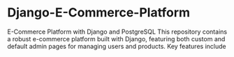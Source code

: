 # Django-E-Commerce-Platform
E-Commerce Platform with Django and PostgreSQL This repository contains a robust e-commerce platform built with Django, featuring both custom and default admin pages for managing users and products. Key features include
